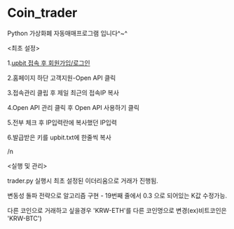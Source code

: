 # Coin_trader
Python 가상화폐 자동매매프로그램 입니다^~^

<최초 설정>

1.[upbit 접속 후 회원가입/로그인](https://upbit.com)

2.홈페이지 하단 고객지원-Open API 클릭

3.접속관리 클립 후 제일 최근의 접속IP 복사

4.Open API 관리 클릭 후 Open API 사용하기 클릭

5.전부 체크 후 IP입력란에 복사했던 IP입력

6.발급받은 키를 upbit.txt에 한줄씩 복사

/n

<실행 및 관리>

trader.py 실행시 최초 설정된 이더리움으로 거래가 진행됨.

변동성 돌파 전략으로 알고리즘 구현 - 19번째 줄에서 0.3 으로 되어있는 K값 수정가능.

다른 코인으로 거래하고 싶을경우 'KRW-ETH'를 다른 코인명으로 변경(ex)비트코인은 'KRW-BTC')
